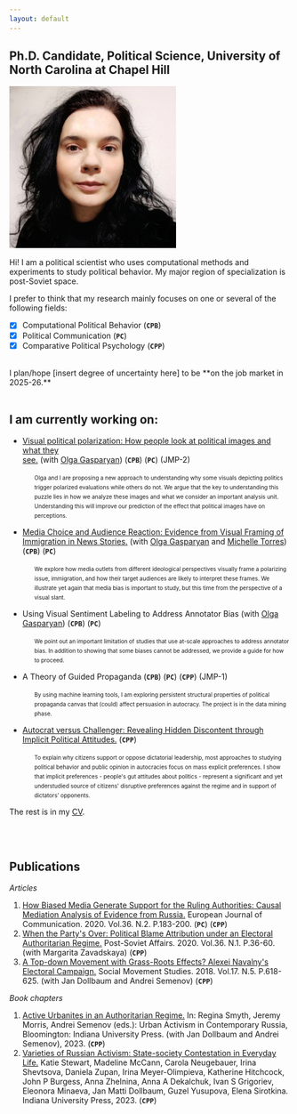 ```yaml
---
layout: default
---
```


## Ph.D. Candidate, Political Science, University of North Carolina at Chapel Hill

<img class="profile-picture" src="sherlock.jpg">

Hi! I am a political scientist who uses computational methods and experiments to study political behavior. My major region of specialization is post-Soviet space.

I prefer to think that my research mainly focuses on one or several of the following fields:

- [x] Computational Political Behavior (**``CPB``**)
- [x] Political Communication (**``PC``**)
- [x] Comparative Political Psychology (**``CPP``**) 

<br/>
I plan/hope [insert degree of uncertainty here] to be **on the job market in 2025-26.**

<br/>
<br/>




## I am currently working on:


- [Visual political polarization:  How people look at political images and what they  
see.](https://www.dropbox.com/s/e84ucpoejuau8xb/Sirotkina_Gasparyan_VisPolarization.pdf?dl=0) (with [Olga Gasparyan](https://olgasparyan.com/)) (**``CPB``**) (**``PC``**) (JMP-2)

<p style="margin-left: 45px;">  <font size="-3">  Olga and I are proposing a new approach to understanding why some visuals depicting politics trigger polarized evaluations while others do not. We argue that the key to understanding this puzzle lies in how we analyze these images and what we consider an important analysis unit. Understanding this will improve our prediction of the effect that political images have on perceptions.  </font>  </p>
  
- [Media Choice and Audience Reaction: Evidence from Visual
Framing of Immigration in News Stories.](https://osf.io/4tfjx) (with [Olga Gasparyan](https://olgasparyan.com/) and [Michelle Torres](http://smtorres.org/)) (**``CPB``**) (**``PC``**)   

<p style="margin-left: 45px;">  <font size="-3">  We explore how media outlets from different ideological perspectives visually frame a polarizing issue, immigration, and how their target audiences are likely to interpret these frames. We illustrate yet again that media bias is important to study, but this time from the perspective of a visual slant.  </font>  </p>
     
- Using Visual Sentiment Labeling to Address Annotator Bias (with [Olga Gasparyan](https://olgasparyan.com/)) (**``CPB``**) (**``PC``**)   

<p style="margin-left: 45px;">  <font size="-3">  We point out an important limitation of studies that use at-scale approaches to address annotator bias. In addition to showing that some biases cannot be addressed, we provide a guide for how to proceed.  </font>  </p>


- A Theory of Guided  Propaganda (**``CPB``**) (**``PC``**) (**``CPP``**)  (JMP-1)

<p style="margin-left: 45px;">  <font size="-3">  By using machine learning tools, I am exploring persistent structural properties of political propaganda canvas that (could) affect persuasion in autocracy. The project is in the data mining phase. </font> </p>

- [Autocrat versus Challenger: Revealing Hidden Discontent through Implicit Political Attitudes.](https://www.dropbox.com/scl/fi/nv2pwtfkpd6y5qwkrgclp/Sirotkina-Implicit-attitudes-VWAR.pdf?rlkey=xm133krd06ixvis3zrr1ozern&dl=0)  (**``CPP``**) 

<p style="margin-left: 45px;">  <font size="-3">  To explain why citizens support or oppose dictatorial leadership, most approaches to studying political behavior and public opinion in autocracies focus on mass explicit preferences. I show that implicit preferences - people's gut attitudes about politics - represent a significant and yet understudied source of citizens' disruptive preferences against the regime and in support of dictators' opponents.  </font> </p>

The rest is in my [CV](https://esirotkina.github.io/main/cv.pdf).
   
<br/>
<br/>


## Publications

*Articles*
1. [How Biased Media Generate Support for the Ruling Authorities: Causal Mediation Analysis of Evidence from Russia.](https://doi.org/10.1177/0267323120966840) European Journal of Communication. 2020. Vol.36. N.2.  P.183-200. (**``PC``**) (**``CPP``**) 
2. [When the Party's Over: Political Blame Attribution under an Electoral Authoritarian Regime.](https://www.tandfonline.com/doi/abs/10.1080/1060586X.2019.1639386) Post-Soviet Affairs. 2020. Vol.36. N.1. P.36-60. (with Margarita Zavadskaya) (**``CPP``**) 
3. [A Top-down Movement with Grass-Roots Effects? Alexei Navalny's Electoral Campaign.](https://www.tandfonline.com/doi/abs/10.1080/14742837.2018.1483228)
Social Movement Studies. 2018. Vol.17. N.5. P.618-625. (with Jan Dollbaum and Andrei Semenov) (**``CPP``**) 

*Book chapters*

1. [Active Urbanites in an Authoritarian Regime.](https://www.google.com/books/edition/Varieties_of_Russian_Activism/esisEAAAQBAJ?hl=en&gbpv=1&dq=info:JppBri1IavcJ:scholar.google.com&pg=PT247&printsec=frontcover) In: Regina Smyth, Jeremy Morris, Andrei Semenov (eds.): Urban Activism in Contemporary Russia, Bloomington: Indiana University Press. (with Jan Dollbaum and Andrei Semenov), 2023. (**``CPP``**) 
2. [Varieties of Russian Activism: State-society Contestation in Everyday Life.](https://www.google.com/books/edition/Varieties_of_Russian_Activism/esisEAAAQBAJ?hl=en&gbpv=0) Katie Stewart, Madeline McCann, Carola Neugebauer, Irina Shevtsova, Daniela Zupan, Irina Meyer-Olimpieva, Katherine Hitchcock, John P Burgess, Anna Zhelnina, Anna A Dekalchuk, Ivan S Grigoriev, Eleonora Minaeva, Jan Matti Dollbaum, Guzel Yusupova, Elena Sirotkina. Indiana University Press, 2023. (**``CPP``**)
